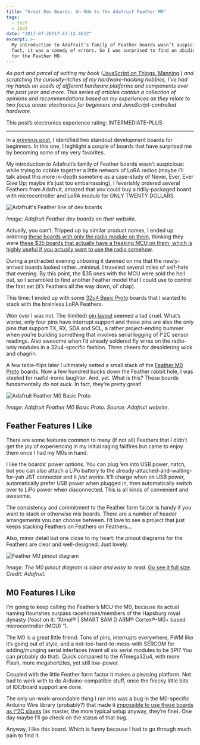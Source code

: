 ```yaml
---
title: "Great Dev Boards: An Ode to the Adafruit Feather M0"
tags:
  - tech
  - JSoT
date: "2017-07-26T17:43:12.462Z"
excerpt: >-
  My introduction to Adafruit’s family of Feather boards wasn’t auspicious. In
  fact, it was a comedy of errors. So I was surprised to find an abiding respect
  for the Feather M0.
---
```


_As part and parcel of writing my book_ ([JavaScript on Things, Manning](https://www.manning.com/books/javascript-on-things) ) _and scratching the curiosity-itches of my hardware-hacking hobbies, I’ve had my hands on scads of different hardware platforms and components over the past year and more. This series of articles contain a collection of opinions and recommendations based on my experiences as they relate to two focus areas: electronics for beginners and JavaScript-controlled hardware._

This post’s electronics experience rating: INTERMEDIATE-PLUS

---

In a [previous post](/2017/07/07/i-am-a-hardware-beginner-which-dev-board-should-i-get/), I identified two standout development boards for beginners. In this one, I highlight a couple of boards that have surprised me by becoming some of my very favorites.

My introduction to Adafruit’s family of Feather boards wasn’t auspicious: while trying to cobble together a little network of LoRA radios (maybe I’ll talk about this more in-depth sometime as a case-study of Never, Ever, Ever Give Up; maybe it’s just too embarrassing), I feverishly ordered several Feathers from Adafruit, amazed that you could buy a tidily-packaged board with microcontroller and LoRA module for ONLY TWENTY DOLLARS.

![Adafruit's Feather line of dev boards](/images/posts/adafruit-feather-site.png)

_Image: Adafruit Feather dev boards on their website._

Actually, you can’t. Tripped up by similar product names, I ended up ordering [these boards with only the radio module on them](https://www.adafruit.com/product/3231), thinking they were [these $35 boards that actually have a freaking MCU on them, which is highly useful if you actually want to use the radio somehow](https://www.adafruit.com/product/3178).

During a protracted evening unboxing it dawned on me that the newly-arrived boards looked rather…minimal. I traveled several miles of self-hate that evening. By this point, the $35 ones with the MCU were sold the hell out, so I scrambled to find another Feather model that I could use to control the first set (it’s Feathers all the way down, ol’ chap).

This time: I ended up with some [32u4 Basic Proto](https://www.adafruit.com/product/2771) boards that I wanted to stack with the brainless LoRA Feathers.

Won over I was not. The (limited) [pin layout](https://learn.adafruit.com/assets/41528) seemed a tad cruel. What’s worse, only four pins have interrupt support and those pins are also the only pins that support TX, RX, SDA and SCL, a rather project-ending bummer when you’re building something that involves serial logging of I^2C sensor readings. Also awesome when I’d already soldered fly wires on the radio-only modules in a 32u4-specific fashion. Three cheers for desoldering wick and chagrin.

A few table-flips later I ultimately netted a small stack of the [Feather M0 Proto](https://www.adafruit.com/product/2772) boards. Now a few hundred bucks down the Feather rabbit hole, I was steeled for rueful-ironic laughter. And, yet. What is this? These boards fundamentally _do not suck_. In fact, they’re pretty great!

![Adafruit Feather M0 Basic Proto](/images/posts/adafruit-feather-m0.png)

_Image: Adafruit Feather M0 Basic Proto. Source: Adafruit website._

## Feather Features I Like

There are some features common to many (if not all) Feathers that I didn’t get the joy of experiencing in my initial raging failfires but came to enjoy them once I had my M0s in hand.

I like the boards’ power options. You can plug ‘em into USB power, natch, but you can also attach a LiPo battery to the already-attached-and-waiting-for-yah JST connector and it _just works_. It’ll charge when on USB power, automatically prefer USB power when plugged in, then automatically switch over to LiPo power when disconnected. This is all kinds of convenient and awesome.

The consistency and commitment to the Feather form factor is handy if you want to stack or otherwise mix boards. There are a number of header arrangements you can choose between. I’d love to see a project that just keeps stacking Feathers on Feathers on Feathers…

Also, minor detail but one close to my heart: the pinout diagrams for the Feathers are clear and well-designed. Just lovely.

![Feather M0 pinout diagram](/images/posts/m0_pinout.png)

_Image: The M0 pinout diagram is clear and easy to read._ [Go see it full size](https://cdn-learn.adafruit.com/assets/assets/000/030/920/original/2772_pinout_v1_0.pdf?1457305622). _Credit: Adafruit._

## M0 Features I Like

I’m going to keep calling the Feather’s MCU the M0, because its actual naming flourishes surpass racehorses/members of the Hapsburg royal dynasty (feast on it: “Atmel® | SMART SAM D ARM® Cortex®-M0+ based microcontroller (MCU) “).

The M0 is a great little friend. Tons of pins, interrupts everywhere, PWM like it’s going out of style, and a not-too-hard-to-mess-with SERCOM for adding/munging serial interfaces (want all six serial modules to be SPI? You can probably do that). Quick compared to the ATmega32u4, with more Flash, more megahertzles, yet still low-power.

Coupled with the little Feather form factor it makes a pleasing platform. Not bad to work with to do Arduino-compatible stuff, once the finicky little bits of IDE/board support are done.

The only un-work-aroundable thing I ran into was a bug in the M0-specific Arduino Wire library (probably?) that made it [impossible to use these boards as I^2C slaves](https://forums.adafruit.com/viewtopic.php?f=24&t=111541) (as master, the more typical setup anyway, they’re fine). One day maybe I’ll go check on the status of that bug.

Anyway, I like this board. Which is funny because I had to go through much pain to find it.
